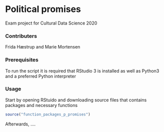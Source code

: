 # Political promises
Exam project for Cultural Data Science 2020

### Contributers
Frida Hæstrup and Marie Mortensen

### Prerequisites
To run the script it is required that RStudio 3 is installed as well as Python3 and a preferred Python interpreter

### Usage 
Start by opening RStuido and downloading source files that contains packages and necessary functions
 
 ```r
 source("function_packages_p_promises")
 ```
 
Afterwards, ....
